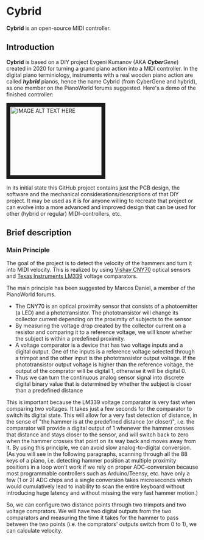 # Cybrid
**Cybrid** is an open-source MIDI controller.

## Introduction
**Cybrid** is based on a DIY project Evgeni Kumanov
(AKA ***Cyber**Gene*) created in 2020 for turning a grand piano action
into a MIDI controller. In the digital piano terminiology, instruments with a
real wooden piano action are called ***hybrid*** pianos, hence the name
Cybrid (from CyberGene and hybrid), as one member on the PianoWorld forums suggested. Here's a demo
of the finished controller:

<a href="http://www.youtube.com/watch?feature=player_embedded&v=x7ZbjIRRwVg
" target="_blank"><img src="http://img.youtube.com/vi/x7ZbjIRRwVg/0.jpg"
alt="IMAGE ALT TEXT HERE" width="240" height="180" border="10" /></a>

In its initial state this GitHub project contains just the PCB design,
the software and the mechanical considerations/descriptions of that DIY
project. It may be used as it is for anyone willing to recreate that
project or can evolve into a more advanced and improved design that can
be used for other (hybrid or regular) MIDI-controllers, etc.

## Brief description
### Main Principle
The goal of the project is to detect the velocity of the hammers and
turn it into MIDI velocity. This is realized by using
[Vishay CNY70](https://datasheet.octopart.com/CNY70-Vishay-datasheet-5434663.pdf)
optical sensors and
[Texas Instruments LM339](https://www.ti.com/lit/ds/symlink/lm2901.pdf)
voltage comparators.

The main principle has been suggested by Marcos Daniel, a member of the
PianoWorld forums.

* The CNY70 is an optical proximity sensor that consists of a photoemitter (a LED) and a phototransistor. The phototransistor will change its collector current depending on the proximity of subjects to the sensor
* By measuring the voltage drop created by the collector current on a resistor and comparing it to a reference voltage, we will know whether the subject is within a predefined proximity.
* A voltage comparator is a device that has two voltage inputs and a digital output. One of the inputs is a reference voltage selected through a trimpot and the other input is the phototransistor output voltage. If the phototransistor output voltage is higher than the reference voltage, the output of the comprator will be digital 1, otherwise it will be digital 0.
* Thus we can turn the continuous analog sensor signal into discrete digital binary value that is determined by whether the subject is closer than a predefined distance

This is important because the LM339 voltage comparator is very fast when comparing two voltages. It takes just a few seconds for the comparator to switch its digital state. This will allow for a very fast detection of distance, in the sense of "the hammer is at the predefined distance (or closer)", i.e. the comparator will provide a digital output of 1 whenever the hammer crosses that distance and stays closer to the sensor, and will switch back to zero when the hammer crosses that point on its way back and moves away from it. By using this principle, we can avoid slow analog-to-digital conversion. (As you will see in the following paragraphs, scanning through all the 88 keys of a piano, i.e. detecting hammer position at multiple proximity positions in a loop won't work if we rely on proper ADC-conversion because most programmable controllers such as Arduino/Teensy, etc. have only a few (1 or 2) ADC chips and a single conversion takes microseconds which would cumulatively lead to inability to scan the entire keyboard without introducing huge latency and without missing the very fast hammer motion.)

So, we can configure two distance points through two trimpots and two voltage comprators. We will have two digital outputs from the two comparators and measuring the time it takes for the hammer to pass between the two points (i.e. the comprators' outputs switch from 0 to 1), we can calculate velocity.

